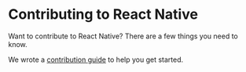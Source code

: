 # Contributing to React Native

Want to contribute to React Native? There are a few things you need to know.

We wrote a [contribution guide](https://facebook.github.io/react-native/docs/contributing.html) to help you get started.
